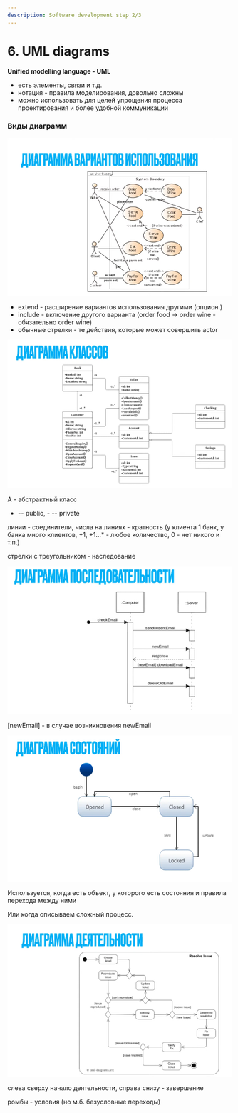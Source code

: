 ```yaml
---
description: Software development step 2/3
---
```


# 6. UML diagrams

**Unified modelling language - UML**

* есть элементы, связи и т.д.
* нотация - правила моделирования, довольно сложны
* можно использовать для целей упрощения процесса проектирования и более удобной коммуникации

### Виды диаграмм

![&#x441;&#x43B;&#x435;&#x432;&#x430; - actors, &#x434;&#x435;&#x439;&#x441;&#x442;&#x432;&#x443;&#x44E;&#x449;&#x438;&#x435; &#x43B;&#x438;&#x446;&#x430;](../.gitbook/assets/image%20%2810%29.png)

* extend - расширение вариантов использования другими \(опцион.\)
* include - включение другого варианта \(order food -&gt; order wine - обязательно order wine\)
* обычные стрелки - те действия, которые может совершить actor

![](../.gitbook/assets/image%20%2826%29.png)

A - абстрактный класс

+ -- public, - -- private

линии - соединители, числа на линиях - кратность \(у клиента 1 банк, у банка много клиентов, +1, +1...\* - любое количество, 0 - нет никого и т.п.\)

стрелки с треугольником - наследование

![](../.gitbook/assets/image%20%288%29.png)

\[newEmail\] - в случае возникновения newEmail

![&#x43A;&#x43E;&#x43D;&#x435;&#x447;&#x43D;&#x44B;&#x439; &#x430;-&#x432;-&#x442;-&#x43E;-&#x43C;-&#x430;-&#x442;](../.gitbook/assets/image%20%2825%29.png)

Используется, когда есть объект, у которого есть состояния и правила перехода между ними

Или когда описываем сложный процесс.

![](../.gitbook/assets/image%20%2811%29.png)

слева сверху начало деятельности, справа снизу - завершение

ромбы - условия \(но м.б. безусловные переходы\)

